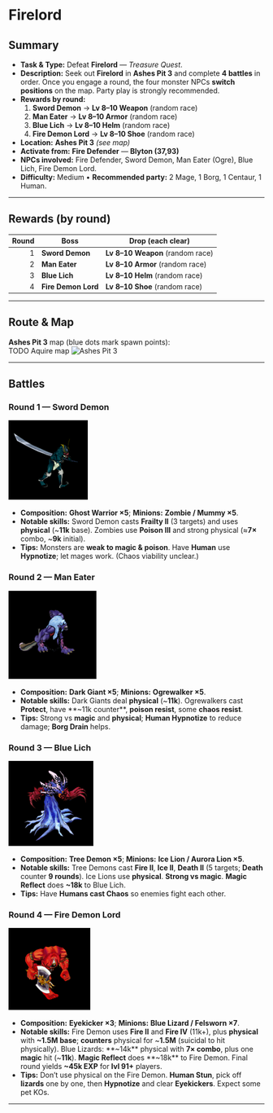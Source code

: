 # Firelord

## Summary

- **Task & Type:** Defeat **Firelord** — *Treasure Quest*. 
- **Description:** Seek out **Firelord** in **Ashes Pit 3** and complete **4 battles** in order. Once you engage a round, the four monster NPCs **switch positions** on the map. Party play is strongly recommended. 
- **Rewards by round:**  
  1) **Sword Demon** → **Lv 8–10 Weapon** (random race)  
  2) **Man Eater** → **Lv 8–10 Armor** (random race)  
  3) **Blue Lich** → **Lv 8–10 Helm** (random race)  
  4) **Fire Demon Lord** → **Lv 8–10 Shoe** (random race) 
- **Location:** **Ashes Pit 3** *(see map)* 
- **Activate from:** **Fire Defender** — **Blyton (37,93)** 
- **NPCs involved:** Fire Defender, Sword Demon, Man Eater (Ogre), Blue Lich, Fire Demon Lord. 
- **Difficulty:** Medium • **Recommended party:** 2 Mage, 1 Borg, 1 Centaur, 1 Human. 

---

## Rewards (by round)

| Round | Boss            | Drop (each clear)                  |
| ----: | ----------------| ---------------------------------- |
| 1     | **Sword Demon**  | **Lv 8–10 Weapon** (random race) |
| 2     | **Man Eater**        | **Lv 8–10 Armor** (random race)  |
| 3     | **Blue Lich**       | **Lv 8–10 Helm** (random race)   |
| 4     | **Fire Demon Lord** | **Lv 8–10 Shoe** (random race)   |

---

## Route & Map

**Ashes Pit 3** map (blue dots mark spawn points):  
TODO Aquire map ![Ashes Pit 3][img-map]   


---

## Battles

### Round 1 — Sword Demon 
![Sword Demon][img-sword-demon]

- **Composition:** **Ghost Warrior ×5**; **Minions:** **Zombie / Mummy ×5**. 
- **Notable skills:** Sword Demon casts **Frailty II** (3 targets) and uses **physical** (~**11k** base). Zombies use **Poison III** and strong physical (≈**7×** combo, ~**9k** initial). 
- **Tips:** Monsters are **weak to magic & poison**. Have **Human** use **Hypnotize**; let mages work. (Chaos viability unclear.) 

### Round 2 — Man Eater 
![Man Eater][img-man-eater]

- **Composition:** **Dark Giant ×5**; **Minions:** **Ogrewalker ×5**.  
- **Notable skills:** Dark Giants deal **physical** (~**11k**). Ogrewalkers cast **Protect**, have **~11k counter**, **poison resist**, some **chaos resist**. 
- **Tips:** Strong vs **magic** and **physical**; **Human Hypnotize** to reduce damage; **Borg Drain** helps. 

### Round 3 — Blue Lich 
![Blue Lich][img-blue-lich]

- **Composition:** **Tree Demon ×5**; **Minions:** **Ice Lion / Aurora Lion ×5**. 
- **Notable skills:** Tree Demons cast **Fire II**, **Ice II**, **Death II** (5 targets; **Death** counter **9 rounds**). Ice Lions use **physical**. **Strong vs magic**. **Magic Reflect** does **~18k** to Blue Lich.  
- **Tips:** Have **Humans cast Chaos** so enemies fight each other. 

### Round 4 — Fire Demon Lord 
![Fire Demon Lord][img-fire-demon-lord]

- **Composition:** **Eyekicker ×3**; **Minions:** **Blue Lizard / Felsworn ×7**.  
- **Notable skills:** Fire Demon uses **Fire II** and **Fire IV** (11k+), plus **physical** with **~1.5M base**; **counters** physical for ~**1.5M** (suicidal to hit physically). Blue Lizards: **~14k** physical with **7× combo**, plus one **magic** hit (~**11k**). **Magic Reflect** does **~18k** to Fire Demon. Final round yields **~45k EXP** for **lvl 91+** players. 
- **Tips:** Don’t use physical on the Fire Demon. **Human Stun**, pick off **lizards** one by one, then **Hypnotize** and clear **Eyekickers**. Expect some pet KOs. 

---

[img-map]: ../assets/maps/ashes_pit_3.png

[img-sword-demon]: ../assets/monsters/ghost_warrior.gif
[img-man-eater]: ../assets/monsters/dark_giant.gif
[img-blue-lich]: ../assets/monsters/tree_demon.gif
[img-fire-demon-lord]: ../assets/monsters/eyekicker.gif
